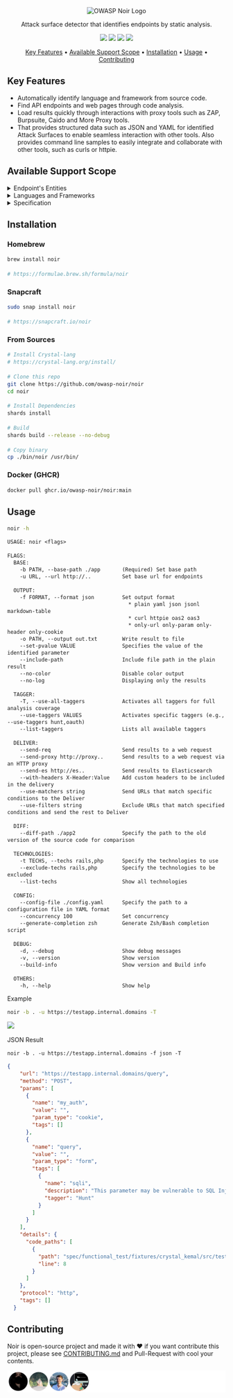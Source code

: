 <div align="center">
  <picture>
    <source media="(prefers-color-scheme: dark)" srcset="https://github.com/owasp-noir/noir/assets/13212227/04aee7d0-c224-481b-8d79-2dbdcf3ad84b" width="500px;">
    <source media="(prefers-color-scheme: light)" srcset="https://github.com/owasp-noir/noir/assets/13212227/0577860e-3d7e-4294-8f1f-dc7b87ce2b2b" width="500px;">
    <img alt="OWASP Noir Logo" src="https://github.com/owasp-noir/noir/assets/13212227/04aee7d0-c224-481b-8d79-2dbdcf3ad84b" width="500px;">
  </picture>
  <p>Attack surface detector that identifies endpoints by static analysis.</p>
</div>

<p align="center">
<a href="https://github.com/owasp-noir/noir/blob/main/CONTRIBUTING.md">
<img src="https://img.shields.io/badge/CONTRIBUTIONS-WELCOME-000000?style=for-the-badge&labelColor=black"></a>
<a href="https://github.com/owasp-noir/noir/releases">
<img src="https://img.shields.io/github/v/release/owasp-noir/noir?style=for-the-badge&color=black&labelColor=black&logo=web"></a>
<a href="https://crystal-lang.org">
<img src="https://img.shields.io/badge/Crystal-000000?style=for-the-badge&logo=crystal&logoColor=white"></a>
<a href="https://owasp.org/www-project-noir/">
<img src="https://img.shields.io/badge/OWASP-000000?style=for-the-badge&logo=owasp&logoColor=white"></a>
</p>

<p align="center">
  <a href="#key-features">Key Features</a> •
  <a href="#available-support-scope">Available Support Scope</a> •
  <a href="#installation">Installation</a> •
  <a href="#usage">Usage</a> •
  <a href="#contributing">Contributing</a>
</p>

## Key Features
- Automatically identify language and framework from source code.
- Find API endpoints and web pages through code analysis.
- Load results quickly through interactions with proxy tools such as ZAP, Burpsuite, Caido and More Proxy tools.
- That provides structured data such as JSON and YAML for identified Attack Surfaces to enable seamless interaction with other tools. Also provides command line samples to easily integrate and collaborate with other tools, such as curls or httpie.

## Available Support Scope

<details>
  <summary>Endpoint's Entities</summary>

- Path
- Method
- Param
- Header
- Cookie
- Protocol (e.g ws)
- Details (e.g The origin of the endpoint)

</details>

<details>
  <summary>Languages and Frameworks</summary>

| Language | Framework   | URL | Method | Param | Header | Cookie | WS |
|----------|-------------|-----|--------|-------|--------|--------|----|
| Crystal  | Kemal       | ✅   | ✅    | ✅    | ✅     | ✅     | ✅ |
| Crystal  | Lucky       | ✅   | ✅    | ✅    | ✅     | ✅     | X  |
| Go       | Beego       | ✅   | ✅    | X     | X      | X      | X  |
| Go       | Echo        | ✅   | ✅    | ✅    | ✅     | ✅     | X  |
| Go       | Gin         | ✅   | ✅    | ✅    | ✅     | ✅     | X  |
| Go       | Fiber       | ✅   | ✅    | ✅    | ✅     | ✅     | ✅ |
| Python   | Django      | ✅   | ✅    | ✅    | ✅     | ✅     | X  |
| Python   | Flask       | ✅   | ✅    | ✅    | ✅     | ✅     | X  |
| Python   | FastAPI     | ✅   | ✅    | ✅    | ✅     | ✅     | ✅ |
| Ruby     | Rails       | ✅   | ✅    | ✅    | ✅     | ✅     | X  |
| Ruby     | Sinatra     | ✅   | ✅    | ✅    | ✅     | ✅     | X  |
| Ruby     | Hanami      | ✅   | ✅    | X     | X      | X      | X  |
| Php      |             | ✅   | ✅    | ✅    | ✅     | X      | X  |
| Java     | Jsp         | ✅   | ✅    | ✅    | X      | X      | X  |
| Java     | Armeria     | ✅   | ✅    | X     | X      | X      | X  |
| Java     | Spring      | ✅   | ✅    | ✅    | ✅     | X      | X  |
| Kotlin   | Spring      | ✅   | ✅    | ✅    | ✅     | ✅     | X  |
| JS       | Express     | ✅   | ✅    | ✅    | ✅     | ✅     | X  |
| JS       | Restify     | ✅   | ✅    | ✅    | ✅     | ✅     | X  |
| Rust     | Axum        | ✅   | ✅    | X     | X      | X      | X  |
| Rust     | Rocket      | ✅   | ✅    | X     | X      | X      | X  |
| Elixir   | Phoenix     | ✅   | ✅    | X     | X      | X      | ✅ |
| C#       | ASP.NET MVC | ✅   | X     | X     | X      | X      | X  |
| JS       | Next        | X    | X     | X     | X      | X      | X  |

</details>

<details>
  <summary>Specification</summary>

| Specification          | Format  | URL | Method | Param | Header | WS |
|------------------------|---------|-----|--------|-------|--------|----|
| OAS 2.0 (Swagger 2.0)  | JSON    | ✅  | ✅     | ✅    | ✅     | X  |
| OAS 2.0 (Swagger 2.0)  | YAML    | ✅  | ✅     | ✅    | ✅     | X  |
| OAS 3.0                | JSON    | ✅  | ✅     | ✅    | ✅     | X  |
| OAS 3.0                | YAML    | ✅  | ✅     | ✅    | ✅     | X  |
| RAML                   | YAML    | ✅  | ✅     | ✅    | ✅     | X  |
| HAR                    | JSON    | ✅  | ✅     | ✅    | ✅     | X  |

</details>

## Installation
### Homebrew

```bash
brew install noir

# https://formulae.brew.sh/formula/noir
```

### Snapcraft

```bash
sudo snap install noir

# https://snapcraft.io/noir
```

### From Sources
```bash
# Install Crystal-lang
# https://crystal-lang.org/install/

# Clone this repo
git clone https://github.com/owasp-noir/noir
cd noir

# Install Dependencies
shards install

# Build
shards build --release --no-debug

# Copy binary
cp ./bin/noir /usr/bin/
```

### Docker (GHCR)
```bash
docker pull ghcr.io/owasp-noir/noir:main
```

## Usage
```bash
noir -h 
```

```
USAGE: noir <flags>

FLAGS:
  BASE:
    -b PATH, --base-path ./app       (Required) Set base path
    -u URL, --url http://..          Set base url for endpoints

  OUTPUT:
    -f FORMAT, --format json         Set output format
                                       * plain yaml json jsonl markdown-table
                                       * curl httpie oas2 oas3
                                       * only-url only-param only-header only-cookie
    -o PATH, --output out.txt        Write result to file
    --set-pvalue VALUE               Specifies the value of the identified parameter
    --include-path                   Include file path in the plain result
    --no-color                       Disable color output
    --no-log                         Displaying only the results

  TAGGER:
    -T, --use-all-taggers            Activates all taggers for full analysis coverage
    --use-taggers VALUES             Activates specific taggers (e.g., --use-taggers hunt,oauth)
    --list-taggers                   Lists all available taggers

  DELIVER:
    --send-req                       Send results to a web request
    --send-proxy http://proxy..      Send results to a web request via an HTTP proxy
    --send-es http://es..            Send results to Elasticsearch
    --with-headers X-Header:Value    Add custom headers to be included in the delivery
    --use-matchers string            Send URLs that match specific conditions to the Deliver
    --use-filters string             Exclude URLs that match specified conditions and send the rest to Deliver

  DIFF:
    --diff-path ./app2               Specify the path to the old version of the source code for comparison

  TECHNOLOGIES:
    -t TECHS, --techs rails,php      Specify the technologies to use
    --exclude-techs rails,php        Specify the technologies to be excluded
    --list-techs                     Show all technologies

  CONFIG:
    --config-file ./config.yaml      Specify the path to a configuration file in YAML format
    --concurrency 100                Set concurrency
    --generate-completion zsh        Generate Zsh/Bash completion script

  DEBUG:
    -d, --debug                      Show debug messages
    -v, --version                    Show version
    --build-info                     Show version and Build info

  OTHERS:
    -h, --help                       Show help
```

Example
```bash
noir -b . -u https://testapp.internal.domains -T
```

![](https://github.com/owasp-noir/noir/assets/13212227/4e69da04-d585-4745-9cc7-ef6e69e193b0)

JSON Result
```
noir -b . -u https://testapp.internal.domains -f json -T
```

```json
{
    "url": "https://testapp.internal.domains/query",
    "method": "POST",
    "params": [
      {
        "name": "my_auth",
        "value": "",
        "param_type": "cookie",
        "tags": []
      },
      {
        "name": "query",
        "value": "",
        "param_type": "form",
        "tags": [
          {
            "name": "sqli",
            "description": "This parameter may be vulnerable to SQL Injection attacks.",
            "tagger": "Hunt"
          }
        ]
      }
    ],
    "details": {
      "code_paths": [
        {
          "path": "spec/functional_test/fixtures/crystal_kemal/src/testapp.cr",
          "line": 8
        }
      ]
    },
    "protocol": "http",
    "tags": []
  }
```

## Contributing
Noir is open-source project and made it with ❤️ 
if you want contribute this project, please see [CONTRIBUTING.md](./CONTRIBUTING.md) and Pull-Request with cool your contents.

![](./CONTRIBUTORS.svg)
